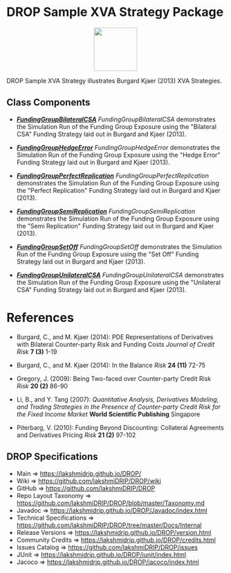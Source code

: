 # DROP Sample XVA Strategy Package

<p align="center"><img src="https://github.com/lakshmiDRIP/DROP/blob/master/DRIP_Logo.gif?raw=true" width="100"></p>

DROP Sample XVA Strategy illustrates Burgard Kjaer (2013) XVA Strategies.


## Class Components

 * [***FundingGroupBilateralCSA***](https://github.com/lakshmiDRIP/DROP/tree/master/src/main/java/org/drip/sample/xvastrategy/FundingGroupBilateralCSA.java)
 <i>FundingGroupBilateralCSA</i> demonstrates the Simulation Run of the Funding Group Exposure using the "Bilateral CSA" Funding Strategy laid out in Burgard and Kjaer (2013).

 * [***FundingGroupHedgeError***](https://github.com/lakshmiDRIP/DROP/tree/master/src/main/java/org/drip/sample/xvastrategy/FundingGroupHedgeError.java)
 <i>FundingGroupHedgeError</i> demonstrates the Simulation Run of the Funding Group Exposure using the "Hedge Error" Funding Strategy laid out in Burgard and Kjaer (2013).

 * [***FundingGroupPerfectReplication***](https://github.com/lakshmiDRIP/DROP/tree/master/src/main/java/org/drip/sample/xvastrategy/FundingGroupPerfectReplication.java)
 <i>FundingGroupPerfectReplication</i> demonstrates the Simulation Run of the Funding Group Exposure using the "Perfect Replication" Funding Strategy laid out in Burgard and Kjaer (2013).

 * [***FundingGroupSemiReplication***](https://github.com/lakshmiDRIP/DROP/tree/master/src/main/java/org/drip/sample/xvastrategy/FundingGroupSemiReplication.java)
 <i>FundingGroupSemiReplication</i> demonstrates the Simulation Run of the Funding Group Exposure using the "Semi Replication" Funding Strategy laid out in Burgard and Kjaer (2013).

 * [***FundingGroupSetOff***](https://github.com/lakshmiDRIP/DROP/tree/master/src/main/java/org/drip/sample/xvastrategy/FundingGroupSetOff.java)
 <i>FundingGroupSetOff</i> demonstrates the Simulation Run of the Funding Group Exposure using the "Set Off" Funding Strategy laid out in Burgard and Kjaer (2013).

 * [***FundingGroupUnilateralCSA***](https://github.com/lakshmiDRIP/DROP/tree/master/src/main/java/org/drip/sample/xvastrategy/FundingGroupUnilateralCSA.java)
 <i>FundingGroupUnilateralCSA</i> demonstrates the Simulation Run of the Funding Group Exposure using the "Unilateral CSA" Funding Strategy laid out in Burgard and Kjaer (2013).


# References

 * Burgard, C., and M. Kjaer (2014): PDE Representations of Derivatives with Bilateral Counter-party Risk and Funding Costs <i>Journal of Credit Risk</i> <b>7 (3)</b> 1-19

 * Burgard, C., and M. Kjaer (2014): In the Balance <i>Risk</i> <b>24 (11)</b> 72-75

 * Gregory, J. (2009): Being Two-faced over Counter-party Credit Risk <i>Risk</i> <b>20 (2)</b> 86-90

 * Li, B., and Y. Tang (2007): <i>Quantitative Analysis, Derivatives Modeling, and Trading Strategies in the Presence of Counter-party Credit Risk for the Fixed Income Market</i> <b>World Scientific Publishing</b> Singapore

 * Piterbarg, V. (2010): Funding Beyond Discounting: Collateral Agreements and Derivatives Pricing <i>Risk</i> <b>21 (2)</b> 97-102


## DROP Specifications

 * Main                     => https://lakshmidrip.github.io/DROP/
 * Wiki                     => https://github.com/lakshmiDRIP/DROP/wiki
 * GitHub                   => https://github.com/lakshmiDRIP/DROP
 * Repo Layout Taxonomy     => https://github.com/lakshmiDRIP/DROP/blob/master/Taxonomy.md
 * Javadoc                  => https://lakshmidrip.github.io/DROP/Javadoc/index.html
 * Technical Specifications => https://github.com/lakshmiDRIP/DROP/tree/master/Docs/Internal
 * Release Versions         => https://lakshmidrip.github.io/DROP/version.html
 * Community Credits        => https://lakshmidrip.github.io/DROP/credits.html
 * Issues Catalog           => https://github.com/lakshmiDRIP/DROP/issues
 * JUnit                    => https://lakshmidrip.github.io/DROP/junit/index.html
 * Jacoco                   => https://lakshmidrip.github.io/DROP/jacoco/index.html
